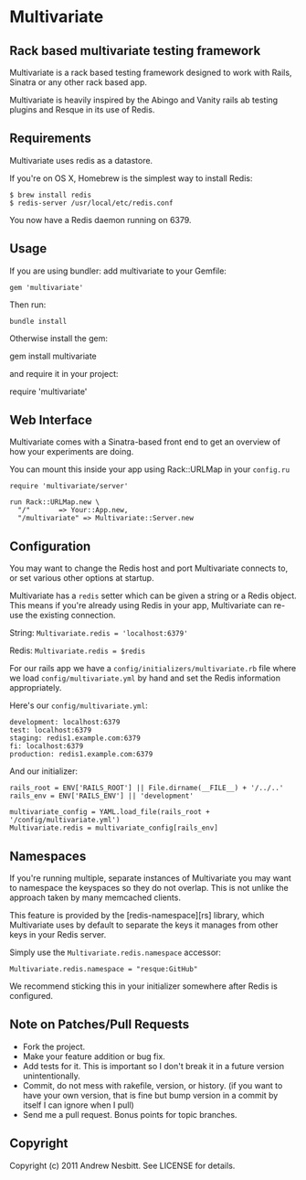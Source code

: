 # Multivariate
## Rack based multivariate testing framework

Multivariate is a rack based testing framework designed to work with Rails, Sinatra or any other rack based app.

Multivariate is heavily inspired by the Abingo and Vanity rails ab testing plugins and Resque in its use of Redis.

## Requirements

Multivariate uses redis as a datastore.

If you're on OS X, Homebrew is the simplest way to install Redis:

    $ brew install redis
    $ redis-server /usr/local/etc/redis.conf

You now have a Redis daemon running on 6379.

## Usage

If you are using bundler: add multivariate to your Gemfile:

    gem 'multivariate'

Then run:

    bundle install

Otherwise install the gem:

  gem install multivariate

and require it in your project:

  require 'multivariate'

## Web Interface

Multivariate comes with a Sinatra-based front end to get an overview of how your experiments are doing.

You can mount this inside your app using Rack::URLMap in your `config.ru`

    require 'multivariate/server'

    run Rack::URLMap.new \
      "/"       => Your::App.new,
      "/multivariate" => Multivariate::Server.new

## Configuration

You may want to change the Redis host and port Multivariate connects to, or
set various other options at startup.

Multivariate has a `redis` setter which can be given a string or a Redis
object. This means if you're already using Redis in your app, Multivariate
can re-use the existing connection.

String: `Multivariate.redis = 'localhost:6379'`

Redis: `Multivariate.redis = $redis`

For our rails app we have a `config/initializers/multivariate.rb` file where
we load `config/multivariate.yml` by hand and set the Redis information
appropriately.

Here's our `config/multivariate.yml`:

    development: localhost:6379
    test: localhost:6379
    staging: redis1.example.com:6379
    fi: localhost:6379
    production: redis1.example.com:6379

And our initializer:

    rails_root = ENV['RAILS_ROOT'] || File.dirname(__FILE__) + '/../..'
    rails_env = ENV['RAILS_ENV'] || 'development'

    multivariate_config = YAML.load_file(rails_root + '/config/multivariate.yml')
    Multivariate.redis = multivariate_config[rails_env]


## Namespaces

If you're running multiple, separate instances of Multivariate you may want
to namespace the keyspaces so they do not overlap. This is not unlike
the approach taken by many memcached clients.

This feature is provided by the [redis-namespace][rs] library, which
Multivariate uses by default to separate the keys it manages from other keys
in your Redis server.

Simply use the `Multivariate.redis.namespace` accessor:

    Multivariate.redis.namespace = "resque:GitHub"

We recommend sticking this in your initializer somewhere after Redis
is configured.

## Note on Patches/Pull Requests

 * Fork the project.
 * Make your feature addition or bug fix.
 * Add tests for it. This is important so I don't break it in a
   future version unintentionally.
 * Commit, do not mess with rakefile, version, or history.
   (if you want to have your own version, that is fine but bump version in a commit by itself I can ignore when I pull)
 * Send me a pull request. Bonus points for topic branches.

## Copyright

Copyright (c) 2011 Andrew Nesbitt. See LICENSE for details.